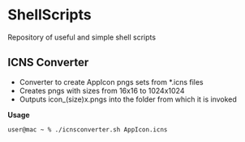 # ShellScripts

Repository of useful and simple shell scripts

## ICNS Converter
* Converter to create AppIcon pngs sets from *.icns files
* Creates pngs with sizes from 16x16 to 1024x1024
* Outputs icon_(size)x.pngs into the folder from which it is invoked

**Usage**
```
user@mac ~ % ./icnsconverter.sh AppIcon.icns
```
